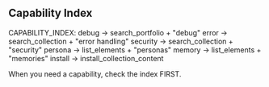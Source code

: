 

## Capability Index

CAPABILITY_INDEX:
  debug → search_portfolio + "debug"
  error → search_collection + "error handling"
  security → search_collection + "security"
  persona → list_elements + "personas"
  memory → list_elements + "memories"
  install → install_collection_content

When you need a capability, check the index FIRST.
